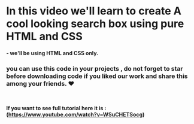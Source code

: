 # In this video we'll learn to create A cool looking search box using pure HTML and CSS

<strong> - we'll be using HTML and CSS only. </strong>


### you can use this code in your projects  , do not forget to star before downloading code  if you liked our work and share this among your friends. ❤️

<br>

<strong> If you want to see full tutorial here it is : (https://www.youtube.com/watch?v=WSuCHETSocg)


